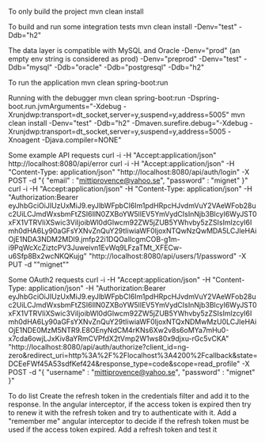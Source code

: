 To only build the project
mvn clean install

To build and run some integration tests
mvn clean install -Denv="test" -Ddb="h2"

The data layer is compatible with MySQL and Oracle
-Denv="prod" (an empty env string is considered as prod)
-Denv="preprod"
-Denv="test"
-Ddb="mysql"
-Ddb="oracle"
-Ddb="postgresql"
-Ddb="h2"

To run the application
mvn clean spring-boot:run

Running with the debugger
mvn clean spring-boot:run -Dspring-boot.run.jvmArguments="-Xdebug -Xrunjdwp:transport=dt_socket,server=y,suspend=y,address=5005"
mvn clean install -Denv="test" -Ddb="h2" -Dmaven.surefire.debug="-Xdebug -Xrunjdwp:transport=dt_socket,server=y,suspend=y,address=5005 -Xnoagent -Djava.compiler=NONE"

Some example API requests
curl -i -H "Accept:application/json" http://localhost:8080/api/error
curl -i -H "Accept:application/json" -H "Content-Type: application/json" "http://localhost:8080/api/auth/login" -X POST -d "{ \"email\" : \"mittiprovence@yahoo.se\", \"password\" : \"mignet\" }"
curl -i -H "Accept:application/json" -H "Content-Type: application/json" -H "Authorization:Bearer eyJhbGciOiJIUzUxMiJ9.eyJlbWFpbCI6Im1pdHRpcHJvdmVuY2VAeWFob28uc2UiLCJmdWxsbmFtZSI6IlN0ZXBoYW5lIEV5YmVydCIsInNjb3BlcyI6WyJST0xFX1VTRVIiXSwic3ViIjoibWl0dGlwcm92ZW5jZUB5YWhvby5zZSIsImlzcyI6Imh0dHA6Ly90aGFsYXNvZnQuY29tIiwiaWF0IjoxNTQwNzQwMDA5LCJleHAiOjE1NDA3NDM2MDl9.jmfp22i1DQOaIlcgmCOB-g1m-i9PqWcXcZiztcPV3Juweivn1EvWq9LFzaTMt_XFECw-u6Sfp8Bx2wcNKQKujg" "http://localhost:8080/api/users/1/password" -X PUT -d "\"mignet\""

Some OAuth2 requests
curl -i -H "Accept:application/json" -H "Content-Type: application/json" -H "Authorization:Bearer eyJhbGciOiJIUzUxMiJ9.eyJlbWFpbCI6Im1pdHRpcHJvdmVuY2VAeWFob28uc2UiLCJmdWxsbmFtZSI6IlN0ZXBoYW5lIEV5YmVydCIsInNjb3BlcyI6WyJST0xFX1VTRVIiXSwic3ViIjoibWl0dGlwcm92ZW5jZUB5YWhvby5zZSIsImlzcyI6Imh0dHA6Ly90aGFsYXNvZnQuY29tIiwiaWF0IjoxNTQxNDMwMzU0LCJleHAiOjE1NDE0MzM5NTR9.E8OEnyNdCM4rKNs6Xw2v8s6oMYa7mHu0-x7cda6owjLJxKiv8aYRmCVPfdX2tVmp2W1ws80x9djxu-rGc5vCKA" "http://localhost:8080/api/auth/authorize?client_id=ng-zero&redirect_uri=http%3A%2F%2Flocalhost%3A4200%2Fcallback&state=DCEeFWf45A53sdfKef424&response_type=code&scope=read_profile" -X POST -d "{ \"username\" : \"mittiprovence@yahoo.se\", \"password\" : \"mignet\" }"

To do list
Create the refresh token in the credentials filter and add it to the response.
In the angular interceptor, if the access token is expired then try to renew it with the refresh token and try to authenticate with it.
Add a "remember me" angular interceptor to decide if the refresh token must be used if the access token expired.
Add a refresh token and test it

